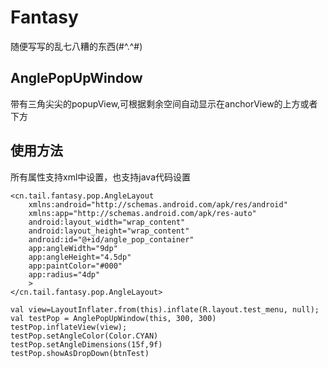 # Fantasy
随便写写的乱七八糟的东西(#^.^#)

## AnglePopUpWindow
带有三角尖尖的popupView,可根据剩余空间自动显示在anchorView的上方或者下方
## 使用方法
所有属性支持xml中设置，也支持java代码设置
```
<cn.tail.fantasy.pop.AngleLayout
    xmlns:android="http://schemas.android.com/apk/res/android"
    xmlns:app="http://schemas.android.com/apk/res-auto"
    android:layout_width="wrap_content"
    android:layout_height="wrap_content"
    android:id="@+id/angle_pop_container"
    app:angleWidth="9dp"
    app:angleHeight="4.5dp"
    app:paintColor="#000"
    app:radius="4dp"
    >
</cn.tail.fantasy.pop.AngleLayout>
```

```
val view=LayoutInflater.from(this).inflate(R.layout.test_menu, null);
val testPop = AnglePopUpWindow(this, 300, 300)
testPop.inflateView(view);
testPop.setAngleColor(Color.CYAN)
testPop.setAngleDimensions(15f,9f)
testPop.showAsDropDown(btnTest)
```
